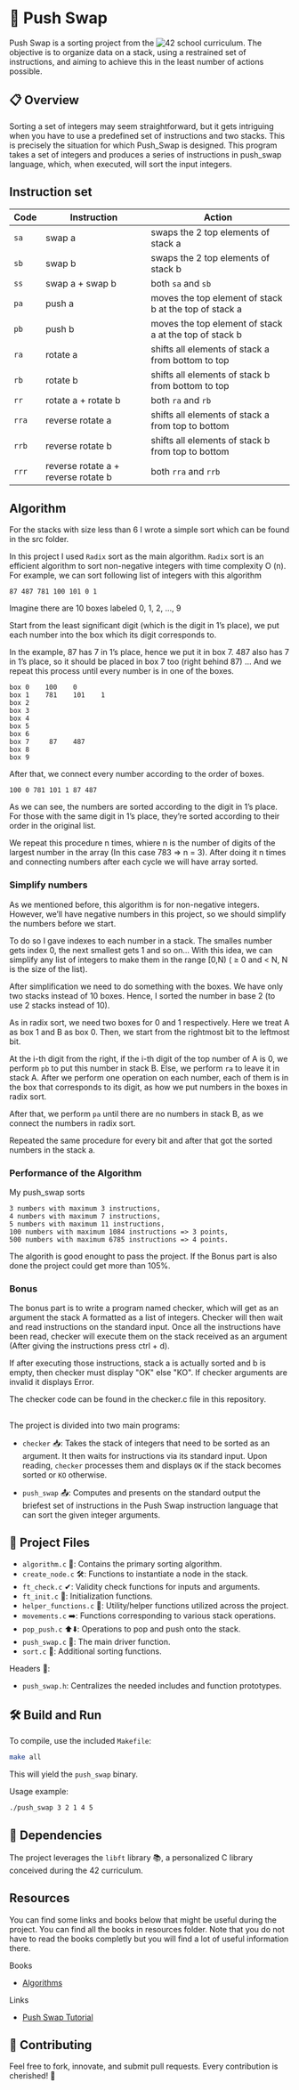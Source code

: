 # 🔄 Push Swap

Push Swap is a sorting project from the ![42 school](https://img.shields.io/badge/42-School-blue) curriculum. The objective is to organize data on a stack, using a restrained set of instructions, and aiming to achieve this in the least number of actions possible.

## 📋 Overview

Sorting a set of integers may seem straightforward, but it gets intriguing when you have to use a predefined set of instructions and two stacks. This is precisely the situation for which Push_Swap is designed. This program takes a set of integers and produces a series of instructions in push_swap language, which, when executed, will sort the input integers.

## Instruction set

| Code  | Instruction                         | Action                                                 |
| ----- | ----------------------------------- | ------------------------------------------------------ |
| `sa`  | swap a                              | swaps the 2 top elements of stack a                    |
| `sb`  | swap b                              | swaps the 2 top elements of stack b                    |
| `ss`  | swap a + swap b                     | both `sa` and `sb`                                     |
| `pa`  | push a                              | moves the top element of stack b at the top of stack a |
| `pb`  | push b                              | moves the top element of stack a at the top of stack b |
| `ra`  | rotate a                            | shifts all elements of stack a from bottom to top      |
| `rb`  | rotate b                            | shifts all elements of stack b from bottom to top      |
| `rr`  | rotate a + rotate b                 | both `ra` and `rb`                                     |
| `rra` | reverse rotate a                    | shifts all elements of stack a from top to bottom      |
| `rrb` | reverse rotate b                    | shifts all elements of stack b from top to bottom      |
| `rrr` | reverse rotate a + reverse rotate b | both `rra` and `rrb`                                   |

## Algorithm

For the stacks with size less than 6 I wrote a simple sort which can be found in the src folder.

In this project I used `Radix` sort as the main algorithm. `Radix` sort is an efficient algorithm to sort non-negative integers
with time complexity O (n). For example, we can sort following list of integers with this algorithm

```
87 487 781 100 101 0 1
```
Imagine there are 10 boxes labeled 0, 1, 2, …, 9

Start from the least significant digit (which is the digit in 1’s place), we put each number into the box which its digit corresponds to.

In the example, 87 has 7 in 1’s place, hence we put it in box 7. 487 also has 7 in 1’s place, so it should be placed in box 7 too (right behind 87) … And we repeat this process until every number is in one of the boxes.

```
box 0    100    0
box 1    781    101    1
box 2
box 3
box 4
box 5
box 6
box 7     87    487
box 8
box 9
```

After that, we connect every number according to the order of boxes.

```
100 0 781 101 1 87 487
```

As we can see, the numbers are sorted according to the digit in 1’s place. For those with the same digit in 1’s place, they’re sorted according to their order in the original list.

We repeat this procedure n times, whiere n is the number of digits of the largest number in the array
(In this case 783 => n = 3).
After doing it n times and connecting numbers after each cycle we will have array sorted.

### Simplify numbers

As we mentioned before, this algorithm is for non-negative integers. However, we’ll have negative numbers in this project, so we should simplify the numbers before we start.

To do so I gave indexes to each number in a stack. The smalles number gets index 0, the next smallest gets 1 and so on...
With this idea, we can simplify any list of integers to make them in the range [0,N) ( ≥ 0 and < N, N is the size of the list).

After simplification we need to do something with the boxes. We have only two stacks instead of 10 boxes. Hence, I sorted the number in base 2 (to use 2 stacks instead of 10).

As in radix sort, we need two boxes for 0 and 1 respectively. Here we treat A as box 1 and B as box 0. Then, we start from the rightmost bit to the leftmost bit.

At the i-th digit from the right, if the i-th digit of the top number of A is 0, we perform `pb` to put this number in stack B. Else, we perform `ra` to leave it in stack A. After we perform one operation on each number, each of them is in the box that corresponds to its digit, as how we put numbers in the boxes in radix sort.

After that, we perform `pa` until there are no numbers in stack B, as we connect the numbers in radix sort.

Repeated the same procedure for every bit and after that got the sorted numbers in the stack a.

### Performance of the Algorithm

My push_swap sorts

    3 numbers with maximum 3 instructions,
    4 numbers with maximum 7 instructions,
    5 numbers with maximum 11 instructions,
    100 numbers with maximum 1084 instructions => 3 points,
    500 numbers with maximum 6785 instructions => 4 points.

The algorith is good enought to pass the project. If the Bonus part is also done the project could get more than 105%.

### Bonus

The bonus part is to write a program named checker, which will get as an argument the stack A formatted as a list of integers. Checker will then wait and read instructions on the standard input. Once all the instructions have been read, checker will execute them on the stack received as an argument (After giving the instructions press ctrl + d).

If after executing those instructions, stack a is actually sorted and b is empty, then
checker must display "OK" else "KO". If checker arguments are invalid it displays Error.

The checker code can be found in the checker.c file in this repository.
##
The project is divided into two main programs:

- `checker` 📥: Takes the stack of integers that need to be sorted as an argument. It then waits for instructions via its standard input. Upon reading, `checker` processes them and displays `OK` if the stack becomes sorted or `KO` otherwise.
  
- `push_swap` 📤: Computes and presents on the standard output the briefest set of instructions in the Push Swap instruction language that can sort the given integer arguments.

## 📁 Project Files

- `algorithm.c` 🧮: Contains the primary sorting algorithm.
- `create_node.c` 🛠: Functions to instantiate a node in the stack.
- `ft_check.c` ✔: Validity check functions for inputs and arguments.
- `ft_init.c` 🚀: Initialization functions.
- `helper_functions.c` 🧩: Utility/helper functions utilized across the project.
- `movements.c` ➡️: Functions corresponding to various stack operations.
- `pop_push.c` ⬆️⬇️: Operations to pop and push onto the stack.
- `push_swap.c` 🔄: The main driver function.
- `sort.c` 🧲: Additional sorting functions.

Headers 📄:
- `push_swap.h`: Centralizes the needed includes and function prototypes.

## 🛠 Build and Run

To compile, use the included `Makefile`:

```bash
make all
```

This will yield the `push_swap` binary.

Usage example:

```bash
./push_swap 3 2 1 4 5
```

## 🔗 Dependencies

The project leverages the `libft` library 📚, a personalized C library conceived during the 42 curriculum.

## Resources 

You can find some links and books below that might be useful during the project. You can find all the books in resources folder. 
Note that you do not have to read the books completly but you will find a lot of useful information there.

Books

- [Algorithms](https://github.com/abbastoof/Push_Swap/blob/a5c694bb5b3ce140c691288eda305da1fad39315/Grokking%20Algorithms_%20An%20illustrated%20guide%20for%20programmers%20and%20other%20curious%20people-Manning%20Publications%20(2016).pdf)

Links

- [Push Swap Tutorial](https://medium.com/nerd-for-tech/push-swap-tutorial-fa746e6aba1e)

## 🤝 Contributing

Feel free to fork, innovate, and submit pull requests. Every contribution is cherished! 💖
